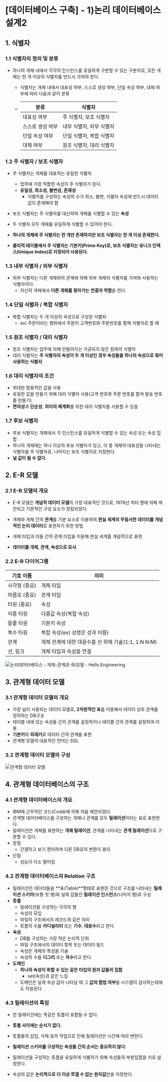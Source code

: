 # [데이터베이스 구축] - 1)논리 데이터베이스 설계2







## 1. 식별자

### 1.1 식별자의 정의 및 분류

+ 하나의 개체 내에서 각각의 인스턴스를 유일하게 구분할 수 있는 구분자로, 모든 개체는 한 개 이상의 식별자를 반드시 가져야 한다.

  + 식별자는 개체 내에서 대표성 여부, 스스로 생성 여부, 단일 속성 여부, 대체 여부에 따라 다음과 같이 분류

  + | 분류             | 식별자                   |
    | ---------------- | ------------------------ |
    | 대표성 여부      | 주 식별자, 보조 식별자   |
    | 스스로 생성 여부 | 내부 식별자, 외부 식별자 |
    | 단일 속성 여부   | 단일 식별자, 복합 식별자 |
    | 대체 여부        | 원조 식별자, 대리 식별자 |

    



### 1.2 주 식별자 / 보조 식별자

+ 주 식별자는 개체를 대표하는 유일한 식별자
  + 업무에 가장 적합한 속성이 주 식별자가 된다.
  + **유일성, 최소성, 불변성, 존재성**
    + 식별자를 구성하는 속성의 수가 최소, 불변, 식별자 속성에 반드시 데이터 값이 존재해야 함
+ 보조 식별자는 주 식별자를 대신하여 개체를 식별할 수 있는 **속성**
+ 두 식별자 모두 개체를 유일하게 식별할 수 있어야 한다.
+ **하나의 개체에 주 식별자는 한 개만 존재하지만 보조 식별자는 한 개 이상 존재한다.**

+ **물리적 테이블에서 주 식별자는 기본키(Prime Key)로, 보조 식별자는 유니크 인덱스(Unique Index)로 지정되어 사용된다.**





### 1.3 내부 식별자 / 외부 식별자

+ 외부 식별자는 다른 개체와의 관계에 의해 외부 개체의 식별자를 가져와 사용하는 식별자이다.
  + 자신의 개체에서 **다른 개체를 찾아가는** **연결자 역할**을 한다.





### 1.4 단일 식별자 / 복합 식별자

+ 복합 식별자는 두 개 이상의 속성으로 구성된 식별자
  + ex) 주문이라는 행위에서 주문이 고객번호와 주문번호를 함께 식별자로 할 때





### 1.5 원조 식별자 / 대리 식별자

+ 원조 식별자는 업무에 의해 만들어지는 가공되지 않은 원래의 식별자
+ 대리 식별자는 **주 식별자의 속성이 두 개 이상인 경우 속성들을 하나의 속성으로 묶어 사용하는 식별자**





### 1.6 대리 식별자의 조건

+ 최대한 범용적인 값을 사용
+ 유일한 값을 만들기 위해 대리 식별자 사용(고객 번호와 주문 번호를 합쳐 발송 번호를 만들기)
+ **편의성**과 **단순성**, **의미의 체계화**를 위한 대리 식별자를 사용할 수 있음





### 1.7 후보 식별자

+ 후보 식별자는 개체에서 각 인스턴스를 유일하게 식별할 수 있는 속성 또는 속성 집합
+ 하나의 개체에는 하나 이상의 후보 식별자가 있고, 이 중 개체의 대표성을 나타내는 식별자를 주 식별자로, 나머지는 보조 식별자로 지정한다.
+ **널 값이 될 수 없다.**





## 2. E-R 모델

### 2.1 E-R 모델의 개요

+ E-R 모델은 **개념적 데이터 모델**의 가장 대표적인 것으로, 1976년 피터 첸에 의해 제안되고 기본적인 구성 요소가 정립되었다.
+ 개체와 개체 간의 **관계**를 기본 요소로 이용하여 **현실 세계의 무질서한 데이터를 개념적인 논리 데이터**로 표현하기 위한 방법

+ 개체 타입과 이들 간의 관계 타입을 이용해 현실 세계를 개념적으로 표현
+ **데이터를 개체, 관계, 속성으로 묘사**





### 2.2 E-R 다이어그램

| 기호 이름     | 의미                                                 |
| ------------- | ---------------------------------------------------- |
| 사각형 (중요) | 개체 타입                                            |
| 마름모 (중요) | 관계 타입                                            |
| 타원 (중요)   | 속성                                                 |
| 이중 타원     | 다중값 속성(복합 속성)                               |
| 밑줄 타원     | 기본키 속성                                          |
| 복수 타원     | 복합 속성(ex) 성명은 성과 이름)                      |
| 관계          | 개체 관계에 대한 대응수를 선 위에 기술(1:1, 1:N N:M) |
| 선, 링크      | 개체 타입과 속성을 연결                              |

![논리데이터베이스 - 개체-관계(E-R)모델 - Hello Engineering](https://hyeonukdev.github.io/images/%EC%A0%95%EB%B3%B4%EC%B2%98%EB%A6%AC%EA%B8%B0%EC%82%AC/0514_02.png)







## 3. 관계형 데이터 모델

### 3.1 관계형 데이터 모델의 개요

+ 가장 널리 사용되는 데이터 모델로, **2차원적인 표**를 이용해서 데이터 상호 관계를 정의하는 DB구조
+ 테이블 내에 있는 속성들 간의 관계를 설정하거나 테이블 간의 관계를 설정하여 이용
+ **기본키**와 **외래키**로 데이터 간의 관계를 표현
+ 관계형 모델의 대표적인 언어는 SQL





### 3.2 관계형 데이터 모델의 구성

![관계형 데이터 모델](https://blog.kakaocdn.net/dn/dh0fDu/btqyQUf4jv9/jpx17EeZl8wzKhpDyMRGQk/img.png)







## 4. 관계형 데이터베이스의 구조

### 4.1 관계형 데이터베이스의 개요

+ IBM에 근무하던 코드(Codd)에 의해 처음 제안되었다.
+ 관계형 데이터베이스를 구성하는 개체나 관계를 모두 **릴레이션**이라는 표로 표현한다.
+ 릴레이션은 개체를 표현하는 **개체 릴레이션**, 관계를 나타내는 **관계 릴레이션**으로 구분할 수 있다.
+ 장점
  + 간결하고 보기 편리하며 다른 DB로의 변환이 용이
+ 단점
  + 성능이 다소 떨어짐





### 4.2 관계형 데이터베이스의 Relation 구조

+ 릴레이션은 데이터들을 **표(Table)**형태로 표현한 것으로 구조를 나타내는 **릴레이션 스키마**(보통 첫 행)와 실제 값들인 **릴레이션 인스턴스**(나머지 행)로 구성
+ **튜플**
  + 릴레이션을 구성하는 각각의 행
  + 속성의 모임
  + 파일의 구조에서의 레코드와 같은 의미
  + 튜플의 수를 **카디널리티** 또는 **기수**, **대응수**라고 한다.
+ **속성**
  + DB를 구성하는 가장 작은 논리적 단위
  + 파일 구조에서의 데이터 항목 또는 데이터 필드
  + 속성은 개체의 특성을 기술
  + 속성의 수를 **디그리** 또는 **차수**라고 한다.
+ **도메인**
  + **하나의 속성이 취할 수 있는 같은 타입의 원자 값들의 집합**
    + set(속성)과 같은 느낌
  + 도메인은 실제 속성 값이 나타날 때 그 **값의 합법 여부**를 시스템이 검사하는데에도 이용된다.





### 4.3 릴레이션의 특징

+ 한 릴레이션에는 똑같은 튜플이 포함될 수 없다.
+ **튜플 사이에는 순서가 없다.**
+ 튜플들의 삽입, 삭제 등의 작업으로 인해 릴레이션은 시간에 따라 변한다.
+ **릴레이션 스키마를 구성하는 속성들 간의 순서는 중요하지 않다.**

+ 릴레이션을 구성하는 튜플을 유일하게 식별하기 위해 속성들의 부분집합을 키로 설정한다.

+ 속성의 값은 **논리적으로 더 이상 쪼갤 수 없는 원자값**만을 저장한다.